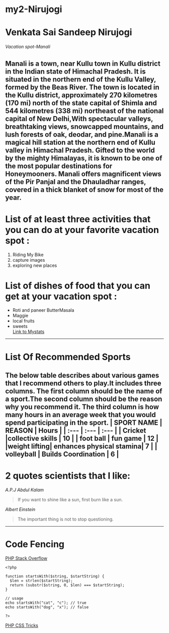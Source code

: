 # my2-Nirujogi
# Venkata Sai Sandeep Nirujogi
###### Vacation spot-Manali
**Manali is a town, near Kullu town in Kullu district in the Indian state of Himachal Pradesh.** It is situated in the northern end of the Kullu Valley, formed by the Beas River. The town is located in the Kullu district, approximately 270 kilometres (170 mi) north of the state capital of Shimla and 544 kilometres (338 mi) northeast of the national capital of **New Delhi**,With spectacular valleys, breathtaking views, snowcapped mountains, and lush forests of oak, deodar, and pine.**Manali is a magical hill station at the northern end of Kullu valley in Himachal Pradesh.** Gifted to the world by the mighty Himalayas, it is known to be one of the most popular destinations for Honeymooners. Manali offers magnificent views of the Pir Panjal and the Dhauladhar ranges, covered in a thick blanket of snow for most of the year.
---
# List of at least three activities that you can do at your favorite vacation spot :
1. Riding My Bike
2. capture images
3. exploring new places
# List of dishes of food that you can get at your vacation spot :
* Roti and paneer ButterMasala
* Maggie
* local fruits
* sweets<br>
[Link to Mystats](MyStats.md)
---
# List Of Recommended Sports
The below table describes about various games that I recommend others to play.It includes three columns. The first column should be the name of a sport.The second column should be the reason why you recommend it. The third column is how many hours in an average week that you would spend participating in the sport.
| SPORT NAME   | REASON                   | Hours |
| :---         | :---                     | :---  | 
|    Cricket   |collective skills         | 10    |
|  foot ball   | fun game                 | 12    |
|weight lifting| enhances physical stamina| 7     |
| volleyball   | Builds Coordination      |  6    |
---
# 2 quotes scientists that I like:
_A.P.J Abdul Kalam_
>If you want to shine like a sun, first burn like a sun.

_Albert Einstein_
>The important thing is not to stop questioning.
---
# Code Fencing
[PHP Stack Overflow](https://stackoverflow.com/questions/77055430/failing-to-format-my-date-to-work-correctly-in-php)


```
<?php 
  
function startsWith($string, $startString) { 
  $len = strlen($startString); 
  return (substr($string, 0, $len) === $startString); 
} 

// usage
echo startsWith("cat", "c"); // true
echo startsWith("dog", "x"); // false

?> 
```
[PHP CSS Tricks](https://css-tricks.com/snippets/php/test-if-string-starts-with-certain-characters-in-php/)


